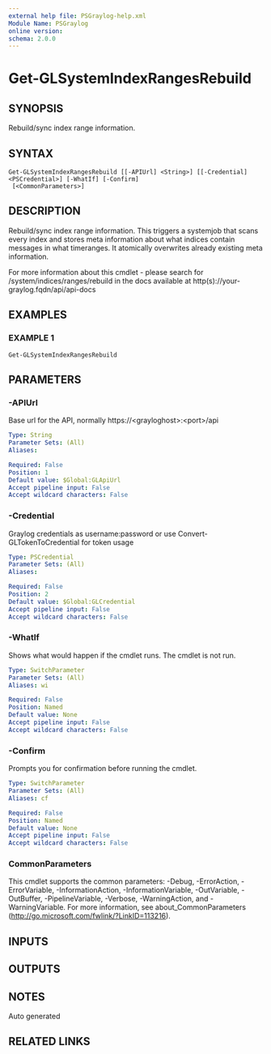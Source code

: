 ```yaml
---
external help file: PSGraylog-help.xml
Module Name: PSGraylog
online version:
schema: 2.0.0
---
```


# Get-GLSystemIndexRangesRebuild

## SYNOPSIS
Rebuild/sync index range information.

## SYNTAX

```
Get-GLSystemIndexRangesRebuild [[-APIUrl] <String>] [[-Credential] <PSCredential>] [-WhatIf] [-Confirm]
 [<CommonParameters>]
```

## DESCRIPTION
Rebuild/sync index range information.
This triggers a systemjob that scans every index and stores meta information about what indices contain messages in what timeranges.
It atomically overwrites already existing meta information.

For more information about this cmdlet - please search for /system/indices/ranges/rebuild in the docs available at http(s)://your-graylog.fqdn/api/api-docs

## EXAMPLES

### EXAMPLE 1
```
Get-GLSystemIndexRangesRebuild
```

## PARAMETERS

### -APIUrl
Base url for the API, normally https://\<grayloghost\>:\<port\>/api

```yaml
Type: String
Parameter Sets: (All)
Aliases:

Required: False
Position: 1
Default value: $Global:GLApiUrl
Accept pipeline input: False
Accept wildcard characters: False
```

### -Credential
Graylog credentials as username:password or use Convert-GLTokenToCredential for token usage

```yaml
Type: PSCredential
Parameter Sets: (All)
Aliases:

Required: False
Position: 2
Default value: $Global:GLCredential
Accept pipeline input: False
Accept wildcard characters: False
```

### -WhatIf
Shows what would happen if the cmdlet runs.
The cmdlet is not run.

```yaml
Type: SwitchParameter
Parameter Sets: (All)
Aliases: wi

Required: False
Position: Named
Default value: None
Accept pipeline input: False
Accept wildcard characters: False
```

### -Confirm
Prompts you for confirmation before running the cmdlet.

```yaml
Type: SwitchParameter
Parameter Sets: (All)
Aliases: cf

Required: False
Position: Named
Default value: None
Accept pipeline input: False
Accept wildcard characters: False
```

### CommonParameters
This cmdlet supports the common parameters: -Debug, -ErrorAction, -ErrorVariable, -InformationAction, -InformationVariable, -OutVariable, -OutBuffer, -PipelineVariable, -Verbose, -WarningAction, and -WarningVariable. For more information, see about_CommonParameters (http://go.microsoft.com/fwlink/?LinkID=113216).

## INPUTS

## OUTPUTS

## NOTES
Auto generated

## RELATED LINKS
